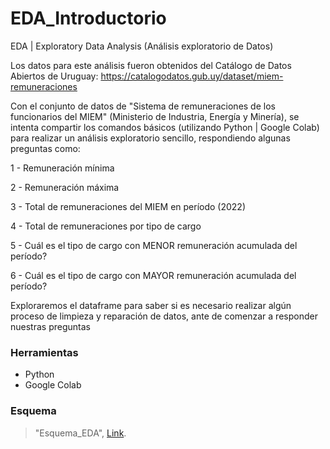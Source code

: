 # EDA_Introductorio
EDA | Exploratory Data Analysis (Análisis exploratorio de Datos)

Los datos para este análisis fueron obtenidos del Catálogo de Datos Abiertos de Uruguay: https://catalogodatos.gub.uy/dataset/miem-remuneraciones

Con el conjunto de datos de "Sistema de remuneraciones de los funcionarios del MIEM" (Ministerio de Industria, Energía y Minería), se intenta compartir los comandos básicos (utilizando Python | Google Colab) para realizar un análisis exploratorio sencillo, respondiendo algunas preguntas como:

1 - Remuneración mínima

2 - Remuneración máxima

3 - Total de remuneraciones del MIEM en período (2022)

4 - Total de remuneraciones por tipo de cargo

5 - Cuál es el tipo de cargo con MENOR remuneración acumulada del período?

6 - Cuál es el tipo de cargo con MAYOR remuneración acumulada del período?

Exploraremos el dataframe para saber si es necesario realizar algún proceso de limpieza y reparación de datos, ante de comenzar a responder nuestras preguntas

### Herramientas
- Python
- Google Colab

### Esquema
> "Esquema_EDA", [Link](https://github.com/noemack/EDA_Intro_MIEM/).

